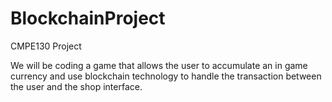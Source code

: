 # BlockchainProject
CMPE130 Project

We will be coding a game that allows the user to accumulate an in game currency and use blockchain technology to handle the transaction between the user and the shop interface.
